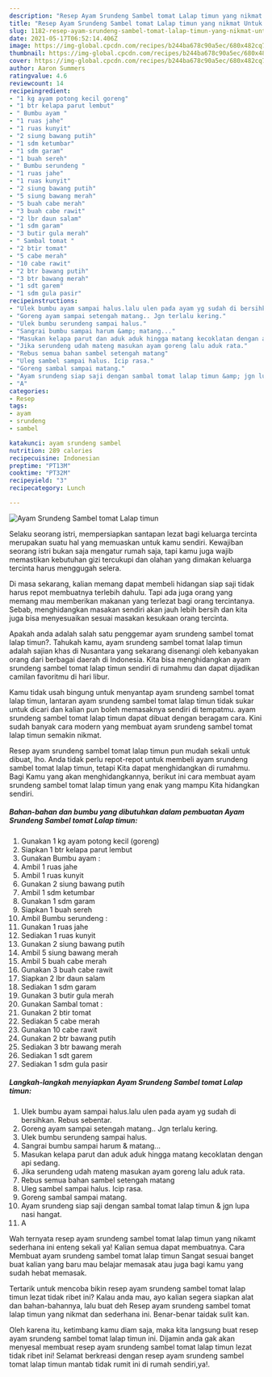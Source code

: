 ```yaml
---
description: "Resep Ayam Srundeng Sambel tomat Lalap timun yang nikmat Untuk Jualan"
title: "Resep Ayam Srundeng Sambel tomat Lalap timun yang nikmat Untuk Jualan"
slug: 1182-resep-ayam-srundeng-sambel-tomat-lalap-timun-yang-nikmat-untuk-jualan
date: 2021-05-17T06:52:14.406Z
image: https://img-global.cpcdn.com/recipes/b244ba678c90a5ec/680x482cq70/ayam-srundeng-sambel-tomat-lalap-timun-foto-resep-utama.jpg
thumbnail: https://img-global.cpcdn.com/recipes/b244ba678c90a5ec/680x482cq70/ayam-srundeng-sambel-tomat-lalap-timun-foto-resep-utama.jpg
cover: https://img-global.cpcdn.com/recipes/b244ba678c90a5ec/680x482cq70/ayam-srundeng-sambel-tomat-lalap-timun-foto-resep-utama.jpg
author: Aaron Summers
ratingvalue: 4.6
reviewcount: 14
recipeingredient:
- "1 kg ayam potong kecil goreng"
- "1 btr kelapa parut lembut"
- " Bumbu ayam "
- "1 ruas jahe"
- "1 ruas kunyit"
- "2 siung bawang putih"
- "1 sdm ketumbar"
- "1 sdm garam"
- "1 buah sereh"
- " Bumbu serundeng "
- "1 ruas jahe"
- "1 ruas kunyit"
- "2 siung bawang putih"
- "5 siung bawang merah"
- "5 buah cabe merah"
- "3 buah cabe rawit"
- "2 lbr daun salam"
- "1 sdm garam"
- "3 butir gula merah"
- " Sambal tomat "
- "2 btir tomat"
- "5 cabe merah"
- "10 cabe rawit"
- "2 btr bawang putih"
- "3 btr bawang merah"
- "1 sdt garem"
- "1 sdm gula pasir"
recipeinstructions:
- "Ulek bumbu ayam sampai halus.lalu ulen pada ayam yg sudah di bersihkan. Rebus sebentar."
- "Goreng ayam sampai setengah matang.. Jgn terlalu kering."
- "Ulek bumbu serundeng sampai halus."
- "Sangrai bumbu sampai harum &amp; matang..."
- "Masukan kelapa parut dan aduk aduk hingga matang kecoklatan dengan api sedang."
- "Jika serundeng udah mateng masukan ayam goreng lalu aduk rata."
- "Rebus semua bahan sambel setengah matang"
- "Uleg sambel sampai halus. Icip rasa."
- "Goreng sambal sampai matang."
- "Ayam srundeng siap saji dengan sambal tomat lalap timun &amp; jgn lupa nasi hangat."
- "A"
categories:
- Resep
tags:
- ayam
- srundeng
- sambel

katakunci: ayam srundeng sambel 
nutrition: 289 calories
recipecuisine: Indonesian
preptime: "PT13M"
cooktime: "PT32M"
recipeyield: "3"
recipecategory: Lunch

---
```



![Ayam Srundeng Sambel tomat Lalap timun](https://img-global.cpcdn.com/recipes/b244ba678c90a5ec/680x482cq70/ayam-srundeng-sambel-tomat-lalap-timun-foto-resep-utama.jpg)

Selaku seorang istri, mempersiapkan santapan lezat bagi keluarga tercinta merupakan suatu hal yang memuaskan untuk kamu sendiri. Kewajiban seorang istri bukan saja mengatur rumah saja, tapi kamu juga wajib memastikan kebutuhan gizi tercukupi dan olahan yang dimakan keluarga tercinta harus menggugah selera.

Di masa  sekarang, kalian memang dapat membeli hidangan siap saji tidak harus repot membuatnya terlebih dahulu. Tapi ada juga orang yang memang mau memberikan makanan yang terlezat bagi orang tercintanya. Sebab, menghidangkan masakan sendiri akan jauh lebih bersih dan kita juga bisa menyesuaikan sesuai masakan kesukaan orang tercinta. 



Apakah anda adalah salah satu penggemar ayam srundeng sambel tomat lalap timun?. Tahukah kamu, ayam srundeng sambel tomat lalap timun adalah sajian khas di Nusantara yang sekarang disenangi oleh kebanyakan orang dari berbagai daerah di Indonesia. Kita bisa menghidangkan ayam srundeng sambel tomat lalap timun sendiri di rumahmu dan dapat dijadikan camilan favoritmu di hari libur.

Kamu tidak usah bingung untuk menyantap ayam srundeng sambel tomat lalap timun, lantaran ayam srundeng sambel tomat lalap timun tidak sukar untuk dicari dan kalian pun boleh memasaknya sendiri di tempatmu. ayam srundeng sambel tomat lalap timun dapat dibuat dengan beragam cara. Kini sudah banyak cara modern yang membuat ayam srundeng sambel tomat lalap timun semakin nikmat.

Resep ayam srundeng sambel tomat lalap timun pun mudah sekali untuk dibuat, lho. Anda tidak perlu repot-repot untuk membeli ayam srundeng sambel tomat lalap timun, tetapi Kita dapat menghidangkan di rumahmu. Bagi Kamu yang akan menghidangkannya, berikut ini cara membuat ayam srundeng sambel tomat lalap timun yang enak yang mampu Kita hidangkan sendiri.

<!--inarticleads1-->

##### Bahan-bahan dan bumbu yang dibutuhkan dalam pembuatan Ayam Srundeng Sambel tomat Lalap timun:

1. Gunakan 1 kg ayam potong kecil (goreng)
1. Siapkan 1 btr kelapa parut lembut
1. Gunakan  Bumbu ayam :
1. Ambil 1 ruas jahe
1. Ambil 1 ruas kunyit
1. Gunakan 2 siung bawang putih
1. Ambil 1 sdm ketumbar
1. Gunakan 1 sdm garam
1. Siapkan 1 buah sereh
1. Ambil  Bumbu serundeng :
1. Gunakan 1 ruas jahe
1. Sediakan 1 ruas kunyit
1. Gunakan 2 siung bawang putih
1. Ambil 5 siung bawang merah
1. Ambil 5 buah cabe merah
1. Gunakan 3 buah cabe rawit
1. Siapkan 2 lbr daun salam
1. Sediakan 1 sdm garam
1. Gunakan 3 butir gula merah
1. Gunakan  Sambal tomat :
1. Gunakan 2 btir tomat
1. Sediakan 5 cabe merah
1. Gunakan 10 cabe rawit
1. Gunakan 2 btr bawang putih
1. Sediakan 3 btr bawang merah
1. Sediakan 1 sdt garem
1. Sediakan 1 sdm gula pasir




<!--inarticleads2-->

##### Langkah-langkah menyiapkan Ayam Srundeng Sambel tomat Lalap timun:

1. Ulek bumbu ayam sampai halus.lalu ulen pada ayam yg sudah di bersihkan. Rebus sebentar.
1. Goreng ayam sampai setengah matang.. Jgn terlalu kering.
1. Ulek bumbu serundeng sampai halus.
1. Sangrai bumbu sampai harum &amp; matang...
1. Masukan kelapa parut dan aduk aduk hingga matang kecoklatan dengan api sedang.
1. Jika serundeng udah mateng masukan ayam goreng lalu aduk rata.
1. Rebus semua bahan sambel setengah matang
1. Uleg sambel sampai halus. Icip rasa.
1. Goreng sambal sampai matang.
1. Ayam srundeng siap saji dengan sambal tomat lalap timun &amp; jgn lupa nasi hangat.
1. A




Wah ternyata resep ayam srundeng sambel tomat lalap timun yang nikamt sederhana ini enteng sekali ya! Kalian semua dapat membuatnya. Cara Membuat ayam srundeng sambel tomat lalap timun Sangat sesuai banget buat kalian yang baru mau belajar memasak atau juga bagi kamu yang sudah hebat memasak.

Tertarik untuk mencoba bikin resep ayam srundeng sambel tomat lalap timun lezat tidak ribet ini? Kalau anda mau, ayo kalian segera siapkan alat dan bahan-bahannya, lalu buat deh Resep ayam srundeng sambel tomat lalap timun yang nikmat dan sederhana ini. Benar-benar taidak sulit kan. 

Oleh karena itu, ketimbang kamu diam saja, maka kita langsung buat resep ayam srundeng sambel tomat lalap timun ini. Dijamin anda gak akan menyesal membuat resep ayam srundeng sambel tomat lalap timun lezat tidak ribet ini! Selamat berkreasi dengan resep ayam srundeng sambel tomat lalap timun mantab tidak rumit ini di rumah sendiri,ya!.

